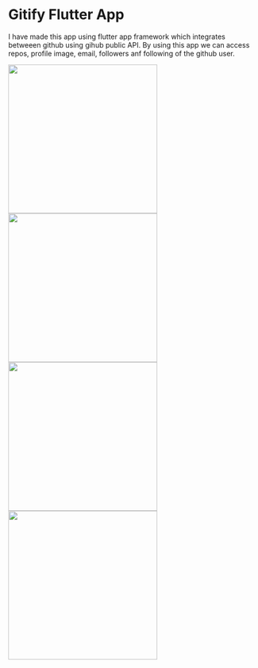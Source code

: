 # Gitify Flutter App
I have made this app using flutter app framework which integrates betweeen github using gihub public API. By using this app we can access repos, profile image, email, followers anf following of the github user.

<!-- ![Screenshot_20211013-140619](https://user-images.githubusercontent.com/47942129/137103817-b0b40bb5-3713-449d-bda9-67a43acbbf4c.jpg) -->
<!-- <img src="https://user-images.githubusercontent.com/47942129/137103817-b0b40bb5-3713-449d-bda9-67a43acbbf4c.jpg" width="300">
![Screenshot_20211013-140648](https://user-images.githubusercontent.com/47942129/137104700-462487fc-1b2b-4480-aa1c-111f9d1c91a8.jpg)
<img srce =https://user-images.githubusercontent.com/47942129/137104700-462487fc-1b2b-4480-aa1c-111f9d1c91a8.jpg" width="300">
![Screenshot_20211013-140725](https://user-images.githubusercontent.com/47942129/137104623-5b82f23f-ecff-41f0-9d56-16875c1d3bba.jpg)
![Screenshot_20211013-140741](https://user-images.githubusercontent.com/47942129/137104630-2ac7ee95-603e-4185-ac37-4b5a7e3de85a.jpg) -->
                                                                                                                             
                                                                                                                             
                                                                                                                             
                                                                                                                             
<p float="left">
  <img src="https://user-images.githubusercontent.com/47942129/137103817-b0b40bb5-3713-449d-bda9-67a43acbbf4c.jpg" width="300" />
  <img src="https://user-images.githubusercontent.com/47942129/137104700-462487fc-1b2b-4480-aa1c-111f9d1c91a8.jpg" width="300" /> 
  <img src="https://user-images.githubusercontent.com/47942129/137104623-5b82f23f-ecff-41f0-9d56-16875c1d3bba.jpg" width="300" />
  <img src="https://user-images.githubusercontent.com/47942129/137104630-2ac7ee95-603e-4185-ac37-4b5a7e3de85a.jpg" width="300" />
</p>
